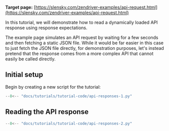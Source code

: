 **Target page:** [https://slensky.com/zendriver-examples/api-request.html](https://slensky.com/zendriver-examples/api-request.html)

In this tutorial, we will demonstrate how to read a dynamically loaded API response using response expectations.

The example page simulates an API request by waiting for a few seconds and then fetching a static JSON file. While it would be far easier in this case to just fetch the JSON file directly, for demonstration purposes, let's instead pretend that the response comes from a more complex API that cannot easily be called directly.

## Initial setup

Begin by creating a new script for the tutorial:

```python
--8<-- "docs/tutorials/tutorial-code/api-responses-1.py"
```

## Reading the API response

```python
--8<-- "docs/tutorials/tutorial-code/api-responses-2.py"
```
